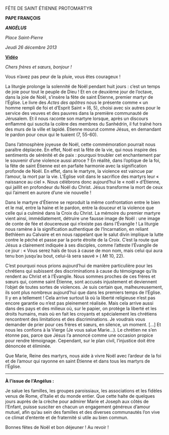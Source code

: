 FÊTE DE SAINT ÉTIENNE PROTOMARTYR

**PAPE FRANÇOIS**

***ANGÉLUS***

*Place Saint-Pierre*

*Jeudi 26 décembre 2013*

**[Vidéo](http://player.rv.va/vaticanplayer.asp?language=it&tic=VA_Y665NCRZ)**

*Chers frères et sœurs, bonjour !*

Vous n’avez pas peur de la pluie, vous êtes courageux !

La liturgie prolonge la solennité de Noël pendant huit jours : c’est un temps de joie pour tout le peuple de Dieu ! Et en ce deuxième jour de l’octave, dans la joie de Noël, s’insère la fête de saint Étienne, premier martyr de l’Église. Le livre des *Actes des apôtres* nous le présente comme « un homme rempli de foi et d’Esprit Saint » (6, 5), choisi avec six autres pour le service des veuves et des pauvres dans la première communauté de Jérusalem. Et il nous raconte son martyre lorsque, après un discours enflammé qui suscita la colère des membres du Sanhédrin, il fut traîné hors des murs de la ville et lapidé. Etienne mourut comme Jésus, en demandant le pardon pour ceux qui le tuaient (7, 55-60).

Dans l’atmosphère joyeuse de Noël, cette commémoration pourrait nous paraître déplacée. En effet, Noël est la fête de la vie, qui nous inspire des sentiments de sérénité et de paix : pourquoi troubler cet enchantement par le souvenir d’une violence aussi atroce ? En réalité, dans l’optique de la foi, la fête de saint Étienne est en parfaite harmonie avec la signification profonde de Noël. En effet, dans le martyre, la violence est vaincue par l’amour, la mort par la vie. L’Église voit dans le sacrifice des martyrs leur « naissance au ciel ». Nous célébrons donc aujourd’hui le « noël » d’Étienne, qui jaillit en profondeur du Noël du Christ. Jésus transforme la mort de ceux qui l’aiment en aurore d’une vie nouvelle !

Dans le martyre d’Étienne se reproduit la même confrontation entre le bien et le mal, entre la haine et le pardon, entre la douceur et la violence que celle qui a culminé dans la Croix du Christ. La mémoire du premier martyre vient ainsi, immédiatement, détruire une fausse image de Noël : une image de conte de fée et doucereuse qui n’existe pas dans l’Évangile ! La liturgie nous ramène à la signification authentique de l’Incarnation, en reliant Bethléem au Calvaire et en nous rappelant que le salut divin implique la lutte contre le péché et passe par la porte étroite de la Croix. C’est la route que Jésus a clairement indiquée à ses disciples, comme l’atteste l’Évangile de ce jour : « Vous serez haïs de tous à cause de mon nom, mais celui qui aura tenu bon jusqu’au bout, celui-là sera sauvé » ( *Mt* 10, 22).

C’est pourquoi nous prions aujourd’hui de manière particulière pour les chrétiens qui subissent des discriminations à cause du témoignage qu’ils rendent au Christ et à l’Évangile. Nous sommes proches de ces frères et sœurs qui, comme saint Étienne, sont accusés injustement et deviennent l’objet de toutes sortes de violences. Je suis certain que, malheureusement, ils sont plus nombreux aujourd’hui que dans les premiers temps de l’Église. Il y en a tellement ! Cela arrive surtout là où la liberté religieuse n’est pas encore garantie ou n’est pas pleinement réalisée. Mais cela arrive aussi dans des pays et des milieux où, sur le papier, on protège la liberté et les droits humains, mais où en fait les croyants et spécialement les chrétiens rencontrent des limitations et des discriminations. Je voudrais vous demander de prier pour ces frères et sœurs, en silence, un moment. [...] Et nous les confions à la Vierge (Je vous salue Marie...). Le chrétien ne s’en étonne pas, parce que Jésus l’a annoncé comme une occasion propice pour rendre témoignage. Cependant, sur le plan civil, l’injustice doit être dénoncée et éliminée.

Que Marie, Reine des martyrs, nous aide à vivre Noël avec l’ardeur de la foi et de l’amour qui rayonne en saint Étienne et dans tous les martyrs de l’Église.

** * **

**À l'issue de l'Angélus :**

Je salue les familles, les groupes paroissiaux, les associations et les fidèles venus de Rome, d’Italie et du monde entier. Que cette halte de quelques jours auprès de la crèche pour admirer Marie et Joseph aux côtés de l’Enfant, puisse susciter en chacun un engagement généreux d’amour mutuel, afin qu’au sein des familles et des diverses communautés l’on vive ce climat d’entente et de fraternité si utile au bien commun.

Bonnes fêtes de Noël et bon déjeuner ! Au revoir !